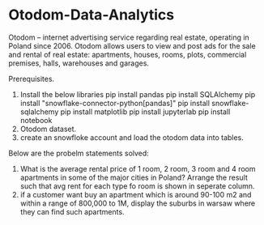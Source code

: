 # Otodom-Data-Analytics
Otodom – internet advertising service regarding real estate, operating in Poland since 2006. Otodom allows users to view and post ads for the sale and rental of real estate: apartments, houses, rooms, plots, commercial premises, halls, warehouses and garages.


Prerequisites. 
1. Install the below libraries
    pip install pandas
    pip install SQLAlchemy
    pip install "snowflake-connector-python[pandas]"
    pip install snowflake-sqlalchemy
    pip install matplotlib
    pip install jupyterlab
    pip install notebook
2. Otodom dataset.
3. create an snowfloke account and load the otodom data into tables.

Below are the probelm statements solved:

1. What is the average rental price of 1 room, 2 room, 3 room and 4 room apartments in some of the major cities in Poland? 
	Arrange the result such that avg rent for each type fo room is shown in seperate column.
2. if a customer want buy an apartment which is around 90-100 m2 and within a range of 800,000 to 1M, display the suburbs in warsaw where they can find such apartments.
